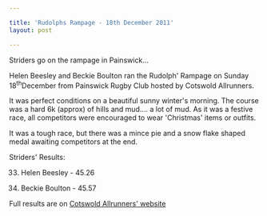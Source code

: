 ```yaml
---

title: 'Rudolphs Rampage - 18th December 2011'
layout: post

---
```

<p>Striders go on the rampage in Painswick...</p>

Helen Beesley and Beckie Boulton ran the Rudolph' Rampage on Sunday 18<sup>th</sup>December from Painswick Rugby Club hosted by Cotswold Allrunners.

It was perfect conditions on a beautiful sunny winter's morning. The course was a hard 6k (approx) of hills and mud&#8230;. a lot of mud. As it was a festive race, all competitors were encouraged to wear 'Christmas' items or outfits. 

It was a tough race, but there was a mince pie and a snow flake shaped medal awaiting competitors at the end.

Striders' Results:

33) Helen Beesley - 45.26

36) Beckie Boulton - 45.57

Full results are on <a href="https://www.carun.org/ourevents/rudolphs-rampage/rudolphs-rampage-2011" target="_blank" rel="nofollow">Cotswold Allrunners' website</a>
